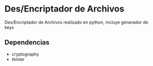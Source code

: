 # Des/Encriptador de Archivos
Des/Encriptador de Archivos realizado en python, incluye generador de keys

## Dependencias
+ cryptography
+ tkinter
